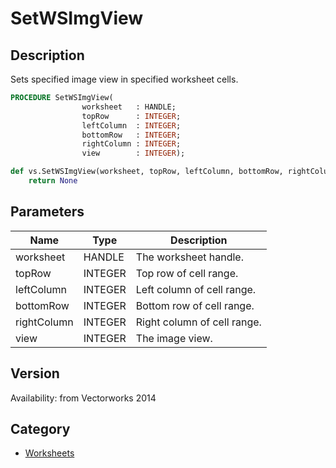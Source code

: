 # SetWSImgView

## Description
Sets specified image view in specified worksheet cells.

```pascal
PROCEDURE SetWSImgView(
				worksheet   : HANDLE;
				topRow      : INTEGER;
				leftColumn  : INTEGER;
				bottomRow   : INTEGER;
				rightColumn : INTEGER;
				view        : INTEGER);
```

```python
def vs.SetWSImgView(worksheet, topRow, leftColumn, bottomRow, rightColumn, view):
    return None
```

## Parameters
|Name|Type|Description|
|---|---|---|
|worksheet|HANDLE|The worksheet handle.|
|topRow|INTEGER|Top row of cell range.|
|leftColumn|INTEGER|Left column of cell range.|
|bottomRow|INTEGER|Bottom row of cell range.|
|rightColumn|INTEGER|Right column of cell range.|
|view|INTEGER|The image view.|

## Version
Availability: from Vectorworks 2014

## Category
* [Worksheets](../Categories/Worksheets.md)
